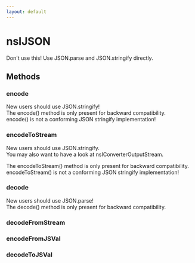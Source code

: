 ```yaml
---
layout: default
---
```


# nsIJSON #
  
Don't use this!  Use JSON.parse and JSON.stringify directly.  
  

## Methods ##

### encode ###
  
New users should use JSON.stringify!  
The encode() method is only present for backward compatibility.  
encode() is not a conforming JSON stringify implementation!  
  

### encodeToStream ###
  
New users should use JSON.stringify.  
You may also want to have a look at nsIConverterOutputStream.  
  
The encodeToStream() method is only present for backward compatibility.  
encodeToStream() is not a conforming JSON stringify implementation!  
  

### decode ###
  
New users should use JSON.parse!  
The decode() method is only present for backward compatibility.  
  

### decodeFromStream ###

### encodeFromJSVal ###

### decodeToJSVal ###
